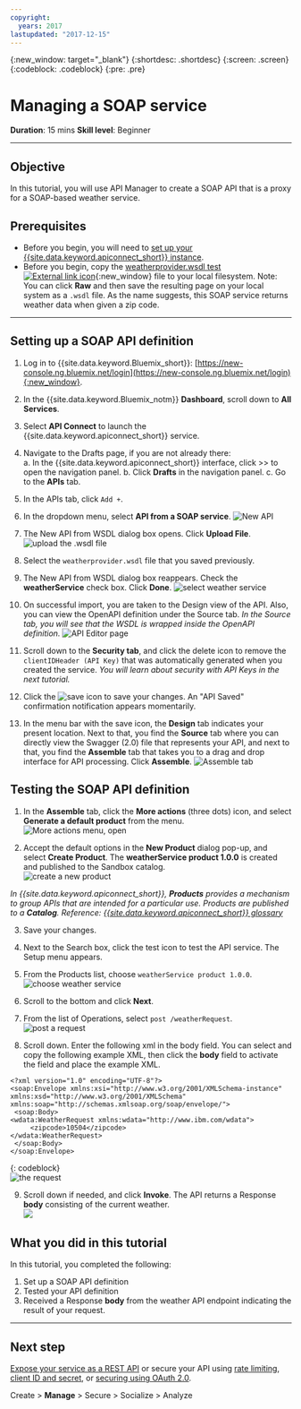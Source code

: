 ```yaml
---
copyright:
  years: 2017
lastupdated: "2017-12-15"
---
```



{:new_window: target="_blank"}
{:shortdesc: .shortdesc}
{:screen: .screen}
{:codeblock: .codeblock}
{:pre: .pre}


# Managing a SOAP service
**Duration**: 15 mins
**Skill level**: Beginner

---
## Objective
In this tutorial, you will use API Manager to create a SOAP API that is a proxy for a SOAP-based weather service.

## Prerequisites
- Before you begin, you will need to [set up your {{site.data.keyword.apiconnect_short}} instance](tut_prereq_set_up_apic_instance.html).
- Before you begin, copy the [weatherprovider.wsdl test ![External link icon](../../../icons/launch-glyph.svg "External link icon")](https://raw.githubusercontent.com/IBM-Bluemix-Docs/apiconnect/master/tutorials/weatherprovider.wsdl){:new_window} file to your local filesystem.
Note: You can click **Raw** and then save the resulting page on your local system as a `.wsdl` file. As the name suggests, this SOAP service returns weather data when given a zip code.

---
## Setting up a SOAP API definition
1. Log in to {{site.data.keyword.Bluemix_short}}: [https://new-console.ng.bluemix.net/login](https://new-console.ng.bluemix.net/login){:new_window}.

2. In the {{site.data.keyword.Bluemix_notm}} **Dashboard**, scroll down to **All Services**.

3. Select **API Connect** to launch the {{site.data.keyword.apiconnect_short}} service. 
  
4. Navigate to the Drafts page, if you are not already there:  
    a. In the {{site.data.keyword.apiconnect_short}} interface, click >> to open the navigation panel.
    b. Click **Drafts** in the navigation panel.
    c. Go to the **APIs** tab.

5. In the APIs tab, click `Add +`.

6. In the dropdown menu, select **API from a SOAP service**.
  ![New API](images/newapi-menu2.png)

7. The New API from WSDL dialog box opens. Click **Upload File**.
  ![upload the .wsdl file](images/4-uploadwsdl.png)

8. Select the `weatherprovider.wsdl` file that you saved previously.

9. The New API from WSDL dialog box reappears. Check the **weatherService** check box. Click **Done**.
  ![select weather service](images/newapi2.png)

10. On successful import, you are taken to the Design view of the API. Also, you can view the OpenAPI definition under the Source tab.
   _In the Source tab, you will see that the WSDL is wrapped inside the OpenAPI definition._ 
  ![API Editor page](images/designpage2.png)

11. Scroll down to the **Security tab**, and click the delete icon to remove the `clientIDHeader (API Key)` that was automatically generated when you created the service.
   _You will learn about security with API Keys in the next tutorial._

12. Click the ![save](images/save.png) icon to save your changes. An "API Saved" confirmation notification appears momentarily.

13. In the menu bar with the save icon, the **Design** tab indicates your present location. Next to that, you find the **Source** tab where you can directly view the Swagger (2.0) file that represents your API, and next to that, you find the **Assemble** tab that takes you to a drag and drop interface for API processing. Click **Assemble**.
  ![Assemble tab](images/assemble-clean.png)  

## Testing the SOAP API definition

1. In the **Assemble** tab, click the **More actions** (three dots) icon, and select **Generate a default product** from the menu.  
   ![More actions menu, open](images/gen-default-prod.png)

2. Accept the default options in the **New Product** dialog pop-up, and select **Create Product**. The **weatherService product 1.0.0** is created and published to the Sandbox catalog.  
  ![create a new product](images/12a-chooseproduct.png)
 
  _In {{site.data.keyword.apiconnect_short}}, **Products** provides a mechanism to group APIs that are intended for a particular use. Products are published to a **Catalog**. Reference: [{{site.data.keyword.apiconnect_short}} glossary](../apic_glossary.html)_

3. Save your changes.  

4. Next to the Search box, click the test icon to test the API service. The Setup menu appears.

5. From the Products list, choose `weatherService product 1.0.0`.  
  ![choose weather service](images/12-chooseproduct.png)

6. Scroll to the bottom and click **Next**.

7. From the list of Operations, select `post /weatherRequest`.  
  ![post a request](images/13-selectoperation.png)

8. Scroll down. Enter the following xml in the body field. You can select and copy the following example XML, then click the **body** field to activate the field and place the example XML.  
  ```
  <?xml version="1.0" encoding="UTF-8"?>
  <soap:Envelope xmlns:xsi="http://www.w3.org/2001/XMLSchema-instance" xmlns:xsd="http://www.w3.org/2001/XMLSchema" xmlns:soap="http://schemas.xmlsoap.org/soap/envelope/">
   <soap:Body>
  <wdata:WeatherRequest xmlns:wdata="http://www.ibm.com/wdata">
       <zipcode>10504</zipcode>
  </wdata:WeatherRequest>
   </soap:Body>
  </soap:Envelope>
  ```
  {: codeblock}  
  ![the request](images/14-enterrequest.png)

9. Scroll down if needed, and click **Invoke**.
The API returns a Response **body** consisting of the current weather.  
  ![](images/15-success.png)

## What you did in this tutorial
In this tutorial, you completed the following:
1. Set up a SOAP API definition
2. Tested your API definition
3. Received a Response **body** from the weather API endpoint indicating the result of your request.

---

## Next step

[Expose your service as a REST API](tut_expose_soap_service.html) or secure your API using [rate limiting](tut_rate_limit.html), [client ID and secret](tut_secure_landing.html), or [securing using OAuth 2.0](tut_secure_oauth_2.html).

Create > **Manage** > Secure > Socialize > Analyze
